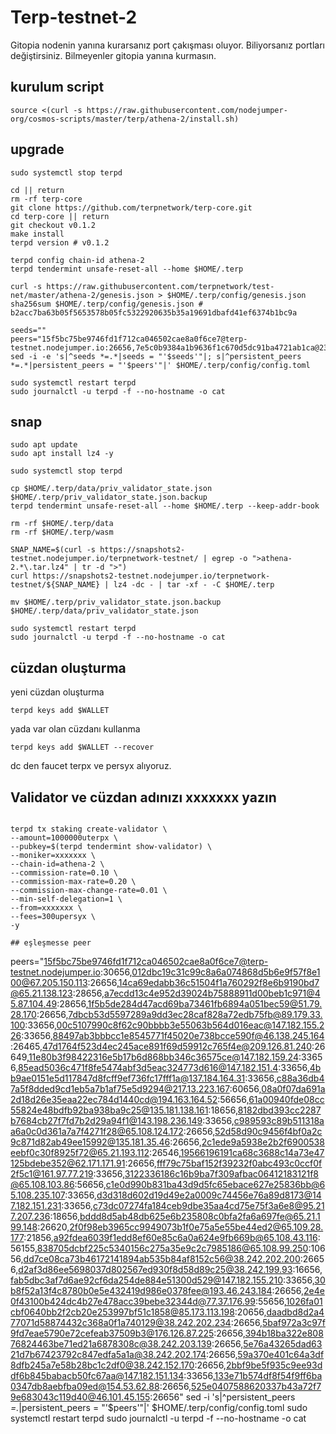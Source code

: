 # Terp-testnet-2
Gitopia nodenin yanına kurarsanız port çakışması oluyor. Biliyorsanız portları değiştirsiniz. Bilmeyenler gitopia yanına kurmasın.

## kurulum script
```
source <(curl -s https://raw.githubusercontent.com/nodejumper-org/cosmos-scripts/master/terp/athena-2/install.sh)
```

## upgrade
```
sudo systemctl stop terpd

cd || return
rm -rf terp-core
git clone https://github.com/terpnetwork/terp-core.git
cd terp-core || return
git checkout v0.1.2
make install
terpd version # v0.1.2

terpd config chain-id athena-2
terpd tendermint unsafe-reset-all --home $HOME/.terp

curl -s https://raw.githubusercontent.com/terpnetwork/test-net/master/athena-2/genesis.json > $HOME/.terp/config/genesis.json
sha256sum $HOME/.terp/config/genesis.json # b2acc7ba63b05f5653578b05fc5322920635b35a19691dbafd41ef6374b1bc9a

seeds=""
peers="15f5bc75be9746fd1f712ca046502cae8a0f6ce7@terp-testnet.nodejumper.io:26656,7e5c0b9384a1b9636f1c670d5dc91ba4721ab1ca@23.88.53.28:36656,14ca69edabb36c51504f1a760292f8e6b9190bd7@65.21.138.123:28656,c989593c89b511318aa6a0c0d361a7a7f4271f28@65.108.124.172:26656,08a0f07da691a2d18d26e35eaa22ec784d1440cd@194.163.164.52:56656"
sed -i -e 's|^seeds *=.*|seeds = "'$seeds'"|; s|^persistent_peers *=.*|persistent_peers = "'$peers'"|' $HOME/.terp/config/config.toml

sudo systemctl restart terpd
sudo journalctl -u terpd -f --no-hostname -o cat
```



## snap
```
sudo apt update
sudo apt install lz4 -y
```
```
sudo systemctl stop terpd

cp $HOME/.terp/data/priv_validator_state.json $HOME/.terp/priv_validator_state.json.backup
terpd tendermint unsafe-reset-all --home $HOME/.terp --keep-addr-book

rm -rf $HOME/.terp/data 
rm -rf $HOME/.terp/wasm

SNAP_NAME=$(curl -s https://snapshots2-testnet.nodejumper.io/terpnetwork-testnet/ | egrep -o ">athena-2.*\.tar.lz4" | tr -d ">")
curl https://snapshots2-testnet.nodejumper.io/terpnetwork-testnet/${SNAP_NAME} | lz4 -dc - | tar -xf - -C $HOME/.terp

mv $HOME/.terp/priv_validator_state.json.backup $HOME/.terp/data/priv_validator_state.json

sudo systemctl restart terpd
sudo journalctl -u terpd -f --no-hostname -o cat
```

## cüzdan oluşturma
yeni cüzdan oluşturma
```
terpd keys add $WALLET
```
yada var olan cüzdanı kullanma
```
terpd keys add $WALLET --recover
```
dc den faucet terpx ve persyx  alıyoruz.

## Validator ve cüzdan adınızı xxxxxxx yazın
```

terpd tx staking create-validator \
--amount=1000000uterpx \
--pubkey=$(terpd tendermint show-validator) \
--moniker=xxxxxxx \
--chain-id=athena-2 \
--commission-rate=0.10 \
--commission-max-rate=0.20 \
--commission-max-change-rate=0.01 \
--min-self-delegation=1 \
--from=xxxxxxx \
--fees=300upersyx \
-y

## eşleşmesse peer
```
peers="15f5bc75be9746fd1f712ca046502cae8a0f6ce7@terp-testnet.nodejumper.io:30656,012dbc19c31c99c8a6a074868d5b6e9f57f8e100@67.205.150.113:26656,14ca69edabb36c51504f1a760292f8e6b9190bd7@65.21.138.123:28656,a7ecdd13c4e952d39024b75888911d00beb1c971@45.87.104.49:28656,1f5b5de284d47acd69ba73461fb6894a051bec59@51.79.28.170:26656,7dbcb53d5597289a9dd3ec28caf828a72edb75fb@89.179.33.100:33656,00c5107990c8f62c90bbbb3e55063b564d016eac@147.182.155.226:33656,88497ab3bbbcc1e8545771f45020e738bcce590f@46.138.245.164:26465,47d1764f523d4ec245ace891f69d59912c765f4e@209.126.81.240:26649,11e80b3f98422316e5b17b6d868bb346c36575ce@147.182.159.24:33656,85ead5036c471f8fe5474abf3d5eac324773d616@147.182.151.4:33656,4bb9ae0151e5d117847d8fcff9ef736fc17fff1a@137.184.164.31:33656,c88a36db47a5f8dded9cd1eb5a7b1af75e5d9294@217.13.223.167:60656,08a0f07da691a2d18d26e35eaa22ec784d1440cd@194.163.164.52:56656,61a00940fde08cc55824e48bdfb92ba938ba9c25@135.181.138.161:18656,8182dbd393cc2287b7684cb27f7fd7b2d29a94f1@143.198.236.149:33656,c989593c89b511318aa6a0c0d361a7a7f4271f28@65.108.124.172:26656,52d58d90c9456f4bf0a2c9c871d82ab49ee15992@135.181.35.46:26656,2c1ede9a5938e2b2f6900538eebf0c30f8925f72@65.21.193.112:26546,19566196191ca68c3688c14a73e47125bdebe352@62.171.171.91:26656,fff79c75baf152f39232f0abc493c0ccf0f2f5c1@161.97.77.219:33656,3122336186c16b9ba7f309afbac06412183121f8@65.108.103.86:56656,c1e0d990b831ba43d9d5fc65ebace627e25836bb@65.108.235.107:33656,d3d318d602d19d49e2a0009c74456e76a89d8173@147.182.151.231:33656,c73dc07274fa184ceb9dbe35aa4cd75e75f3a6e8@95.217.207.236:18656,bddd8d5ab48db625e6b235808c0bfa2fa6a697fe@65.21.199.148:26620,2f0f98eb3965cc9949073b1f0e75a5e55be44ed2@65.109.28.177:21856,a92fdea6039f1edd8ef60e85c6a0a624e9fb669b@65.108.43.116:56155,838705dcbf225c5340156c275a35e9c2c7985186@65.108.99.250:10656,dd7ce08ca73b46172141894ab535b84af8152c56@38.242.202.200:26656,d2af3d86ee5698037d802567ed930f8d58d89c25@38.242.199.93:16656,fab5dbc3af7d6ae92cf6da254de884e51300d529@147.182.155.210:33656,30b8f52a13f4c8780b0e5e432419d986e0378fee@193.46.243.184:26656,2e4e0f43100b424dc4b27e478acc39bebe32344d@77.37.176.99:55656,1026fa01cbf0640bb2f2cb20e253997bf51c1858@85.173.113.198:20656,daadbd8d2a477071d58874432c368a0f1a740129@38.242.202.234:26656,5baf972a3c97f9fd7eae5790e72cefeab37509b3@176.126.87.225:26656,394b18ba322e80876824463be71ed21a6878308c@38.242.203.139:26656,5e76a43265dad6321d7b67423792c847edfa5a1a@38.242.202.174:26656,59a370e401c64a3df8dfb245a7e58b28bc1c2df0@38.242.152.170:26656,2bbf9be5f935c9ee93ddf6b845babacb50fc67aa@147.182.151.134:33656,133e71b574df8f54f9ff6ba0347db8aebfba09ed@154.53.62.88:26656,525e0407588620337b43a72f79e683043c119d40@46.101.45.155:26656"
sed -i 's|^persistent_peers *=.*|persistent_peers = "'$peers'"|' $HOME/.terp/config/config.toml
sudo systemctl restart terpd
sudo journalctl -u terpd -f --no-hostname -o cat
```


